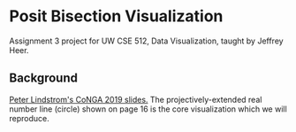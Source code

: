 # Posit Bisection Visualization

Assignment 3 project for UW CSE 512, Data Visualization, taught by Jeffrey Heer.

## Background

[Peter Lindstrom's CoNGA 2019 slides.](https://posithub.org/conga/2019/docs/13/1000-PeterLindstrom.pdf) The projectively-extended real number line (circle) shown on page 16 is the core visualization which we will reproduce.
